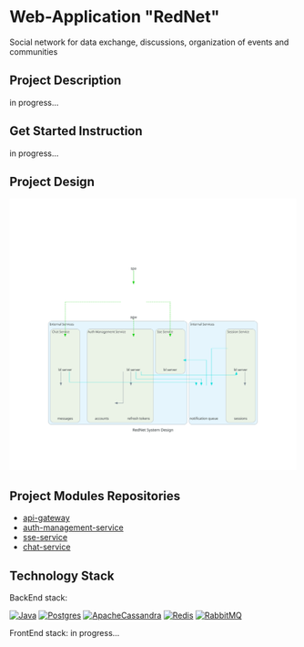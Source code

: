 # Web-Application "RedNet"
Social network for data exchange, discussions, organization of events and communities


## Project Description
in progress...
## Get Started Instruction
in progress...
## Project Design
![app-diagram](system-design-diagram.svg)

## Project Modules Repositories
* [api-gateway](https://github.com/Yantar-f/RedNet-api-gateway)
* [auth-management-service](https://github.com/Yantar-f/RedNet-auth-management-service)
* [sse-service](https://github.com/Yantar-f/RedNet-sse-service)
* [chat-service](https://github.com/Yantar-f/RedNet-chat-service)

## Technology Stack
BackEnd stack:

[![Java](https://img.shields.io/badge/java-%23ED8B00.svg?style=for-the-badge&logo=java&logoColor=white)](https://www.java.com/)
[![Postgres](https://img.shields.io/badge/postgres-%23316192.svg?style=for-the-badge&logo=postgresql&logoColor=white)](https://www.postgresql.org/)
[![ApacheCassandra](https://img.shields.io/badge/cassandra-%231287B1.svg?style=for-the-badge&logo=apache-cassandra&logoColor=white)](https://cassandra.apache.org/)
[![Redis](https://img.shields.io/badge/redis-%23DD0031.svg?style=for-the-badge&logo=redis&logoColor=white)](https://www.redis.io/)
[![RabbitMQ](https://img.shields.io/badge/Rabbitmq-FF6600?style=for-the-badge&logo=rabbitmq&logoColor=white)](https://www.rabbitmq.com/)

FrontEnd stack:
in progress...
